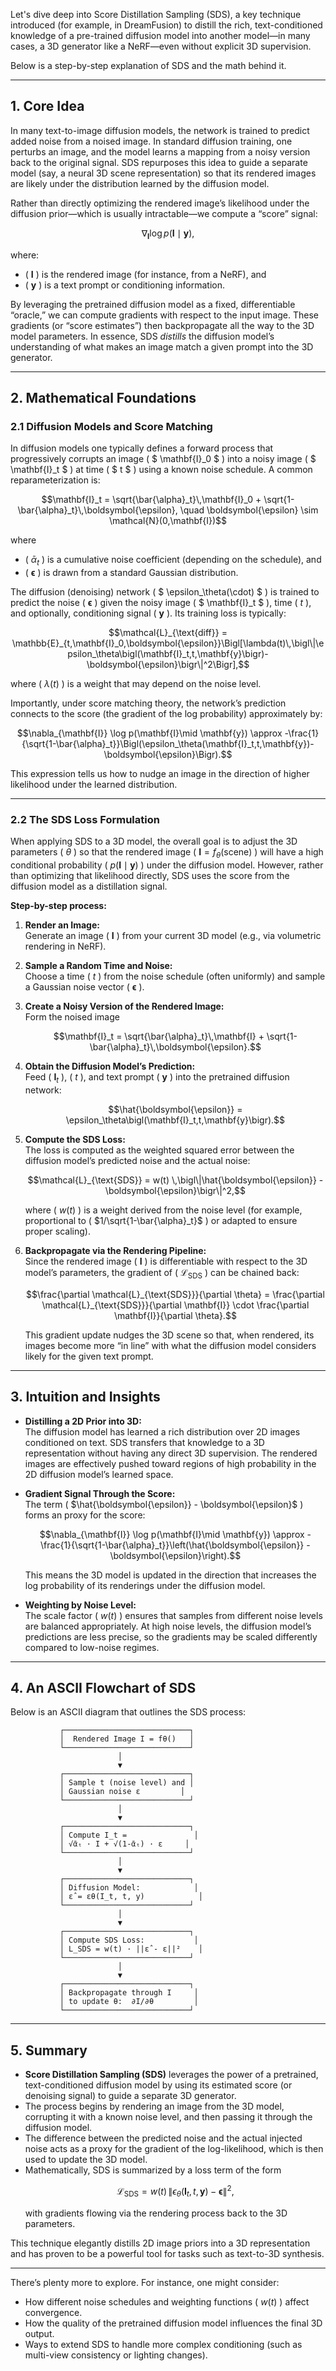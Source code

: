 Let's dive deep into Score Distillation Sampling (SDS), a key technique introduced (for example, in DreamFusion) to distill the rich, text-conditioned knowledge of a pre-trained diffusion model into another model—in many cases, a 3D generator like a NeRF—even without explicit 3D supervision.

Below is a step-by-step explanation of SDS and the math behind it.

---

## 1. Core Idea

In many text-to-image diffusion models, the network is trained to predict added noise from a noised image. In standard diffusion training, one perturbs an image, and the model learns a mapping from a noisy version back to the original signal. SDS repurposes this idea to guide a separate model (say, a neural 3D scene representation) so that its rendered images are likely under the distribution learned by the diffusion model.

Rather than directly optimizing the rendered image’s likelihood under the diffusion prior—which is usually intractable—we compute a “score” signal:
```math
\nabla_{\mathbf{I}} \log p(\mathbf{I}\mid \mathbf{y}),
```
where:
- \( $\mathbf{I}$ \) is the rendered image (for instance, from a NeRF), and  
- \( $\mathbf{y}$ \) is a text prompt or conditioning information.

By leveraging the pretrained diffusion model as a fixed, differentiable “oracle,” we can compute gradients with respect to the input image. These gradients (or “score estimates”) then backpropagate all the way to the 3D model parameters. In essence, SDS *distills* the diffusion model’s understanding of what makes an image match a given prompt into the 3D generator.

---

## 2. Mathematical Foundations

### 2.1 Diffusion Models and Score Matching

In diffusion models one typically defines a forward process that progressively corrupts an image \( $ \mathbf{I}_0 $ \) into a noisy image \( $ \mathbf{I}_t $ \) at time \( $ t $ \) using a known noise schedule. A common reparameterization is:
```math
\mathbf{I}_t = \sqrt{\bar{\alpha}_t}\,\mathbf{I}_0 + \sqrt{1-\bar{\alpha}_t}\,\boldsymbol{\epsilon}, \quad \boldsymbol{\epsilon} \sim \mathcal{N}(0,\mathbf{I})
```
where
- \( $\bar{\alpha}_t$ \) is a cumulative noise coefficient (depending on the schedule), and  
- \( $\boldsymbol{\epsilon}$ \) is drawn from a standard Gaussian distribution.

The diffusion (denoising) network \( $ \epsilon_\theta(\cdot) $ \) is trained to predict the noise \( $\boldsymbol{\epsilon}$ \) given the noisy image \( $ \mathbf{I}_t $ \), time \( $t$ \), and optionally, conditioning signal \( $\mathbf{y}$ \). Its training loss is typically:
```math
\mathcal{L}_{\text{diff}} = \mathbb{E}_{t,\mathbf{I}_0,\boldsymbol{\epsilon}}\Bigl[\lambda(t)\,\bigl\|\epsilon_\theta\bigl(\mathbf{I}_t,t,\mathbf{y}\bigr)-\boldsymbol{\epsilon}\bigr\|^2\Bigr],
```
where \( $\lambda(t)$ \) is a weight that may depend on the noise level.

Importantly, under score matching theory, the network’s prediction connects to the score (the gradient of the log probability) approximately by:
```math
\nabla_{\mathbf{I}} \log p(\mathbf{I}\mid \mathbf{y}) \approx -\frac{1}{\sqrt{1-\bar{\alpha}_t}}\Bigl(\epsilon_\theta(\mathbf{I}_t,t,\mathbf{y})-\boldsymbol{\epsilon}\Bigr).
```
This expression tells us how to nudge an image in the direction of higher likelihood under the learned distribution.

---

### 2.2 The SDS Loss Formulation

When applying SDS to a 3D model, the overall goal is to adjust the 3D parameters \( $\theta$ \) so that the rendered image \( $\mathbf{I} = f_{\theta}(\text{scene})$ \) will have a high conditional probability \( $p(\mathbf{I}\mid \mathbf{y})$ \) under the diffusion model. However, rather than optimizing that likelihood directly, SDS uses the score from the diffusion model as a distillation signal.

**Step-by-step process:**

1. **Render an Image:**  
   Generate an image \( $\mathbf{I}$ \) from your current 3D model (e.g., via volumetric rendering in NeRF).

2. **Sample a Random Time and Noise:**  
   Choose a time \( $t$ \) from the noise schedule (often uniformly) and sample a Gaussian noise vector \( $\boldsymbol{\epsilon}$ \).

3. **Create a Noisy Version of the Rendered Image:**  
   Form the noised image
   ```math
   \mathbf{I}_t = \sqrt{\bar{\alpha}_t}\,\mathbf{I} + \sqrt{1-\bar{\alpha}_t}\,\boldsymbol{\epsilon}.
   ```

4. **Obtain the Diffusion Model’s Prediction:**  
   Feed \( $\mathbf{I}_t$ \), \( $t$ \), and text prompt \( $\mathbf{y}$ \) into the pretrained diffusion network:
   ```math
   \hat{\boldsymbol{\epsilon}} = \epsilon_\theta\bigl(\mathbf{I}_t,t,\mathbf{y}\bigr).
   ```

5. **Compute the SDS Loss:**  
   The loss is computed as the weighted squared error between the diffusion model’s predicted noise and the actual noise:
   ```math
   \mathcal{L}_{\text{SDS}} = w(t) \,\bigl\|\hat{\boldsymbol{\epsilon}} - \boldsymbol{\epsilon}\bigr\|^2,
   ```
   where \( $w(t)$ \) is a weight derived from the noise level (for example, proportional to \( $1/\sqrt{1-\bar{\alpha}_t}$ \) or adapted to ensure proper scaling).

6. **Backpropagate via the Rendering Pipeline:**  
   Since the rendered image \( $\mathbf{I}$ \) is differentiable with respect to the 3D model’s parameters, the gradient of \( $\mathcal{L}_{\text{SDS}}$ \) can be chained back:
   ```math
   \frac{\partial \mathcal{L}_{\text{SDS}}}{\partial \theta} = \frac{\partial \mathcal{L}_{\text{SDS}}}{\partial \mathbf{I}} \cdot \frac{\partial \mathbf{I}}{\partial \theta}.
   ```
   This gradient update nudges the 3D scene so that, when rendered, its images become more “in line” with what the diffusion model considers likely for the given text prompt.

---

## 3. Intuition and Insights

- **Distilling a 2D Prior into 3D:**  
  The diffusion model has learned a rich distribution over 2D images conditioned on text. SDS transfers that knowledge to a 3D representation without having any direct 3D supervision. The rendered images are effectively pushed toward regions of high probability in the 2D diffusion model’s learned space.

- **Gradient Signal Through the Score:**  
  The term \( $\hat{\boldsymbol{\epsilon}} - \boldsymbol{\epsilon}$ \) forms an proxy for the score:
  ```math
  \nabla_{\mathbf{I}} \log p(\mathbf{I}\mid \mathbf{y}) \approx -\frac{1}{\sqrt{1-\bar{\alpha}_t}}\left(\hat{\boldsymbol{\epsilon}} - \boldsymbol{\epsilon}\right).
  ```
  This means the 3D model is updated in the direction that increases the log probability of its renderings under the diffusion model.

- **Weighting by Noise Level:**  
  The scale factor \( $w(t)$ \) ensures that samples from different noise levels are balanced appropriately. At high noise levels, the diffusion model’s predictions are less precise, so the gradients may be scaled differently compared to low-noise regimes.

---

## 4. An ASCII Flowchart of SDS

Below is an ASCII diagram that outlines the SDS process:

```
           ┌────────────────────────────┐
           │  Rendered Image I = fθ()   │
           └────────────────────────────┘
                        │
                        ▼
           ┌────────────────────────────┐
           │ Sample t (noise level) and │
           │ Gaussian noise ε         │
           └────────────────────────────┘
                        │
                        ▼
           ┌────────────────────────────┐
           │ Compute I_t =               │
           │ √ᾱₜ · I + √(1-ᾱₜ) · ε     │
           └────────────────────────────┘
                        │
                        ▼
           ┌────────────────────────────┐
           │ Diffusion Model:            │
           │ ε̂ = εθ(I_t, t, y)            │
           └────────────────────────────┘
                        │
                        ▼
           ┌────────────────────────────┐
           │ Compute SDS Loss:           │
           │ L_SDS = w(t) · ||ε̂ - ε||²    │
           └────────────────────────────┘
                        │
                        ▼
           ┌────────────────────────────┐
           │ Backpropagate through I     │
           │ to update θ:  ∂I/∂θ         │
           └────────────────────────────┘
```

---

## 5. Summary

- **Score Distillation Sampling (SDS)** leverages the power of a pretrained, text-conditioned diffusion model by using its estimated score (or denoising signal) to guide a separate 3D generator.
- The process begins by rendering an image from the 3D model, corrupting it with a known noise level, and then passing it through the diffusion model.
- The difference between the predicted noise and the actual injected noise acts as a proxy for the gradient of the log-likelihood, which is then used to update the 3D model.
- Mathematically, SDS is summarized by a loss term of the form
  ```math
  \mathcal{L}_{\text{SDS}} = w(t)\,\bigl\|\epsilon_\theta\bigl(\mathbf{I}_t,t,\mathbf{y}\bigr) - \boldsymbol{\epsilon}\bigr\|^2,
  ```
  with gradients flowing via the rendering process back to the 3D parameters.

This technique elegantly distills 2D image priors into a 3D representation and has proven to be a powerful tool for tasks such as text-to-3D synthesis.

---

There’s plenty more to explore. For instance, one might consider:
- How different noise schedules and weighting functions \( $w(t)$ \) affect convergence.
- How the quality of the pretrained diffusion model influences the final 3D output.
- Ways to extend SDS to handle more complex conditioning (such as multi-view consistency or lighting changes).
